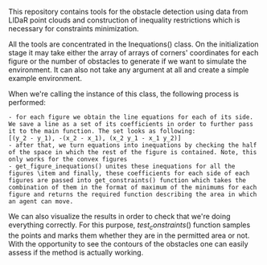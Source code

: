 This repository contains tools for the obstacle detection using data from LIDaR point clouds and construction of inequality restrictions which is necessary for constraints minimization.

All the tools are concentrated in the Inequations() class. On the initialization stage it may take either the array of arrays of corners' coordinates for each figure or the number of obstacles to generate if we want to simulate the environment. It can also not take any argument at all and create a simple example environment.

When we're calling the instance of this class, the following process is performed: 

    - for each figure we obtain the line equations for each of its side. We save a line as a set of its coefficients in order to further pass it to the main function. The set looks as following:
    [(y_2 - y_1), -(x_2 - x_1), (x_2 y_1 - x_1 y_2)]
    - after that, we turn equations into inequations by checking the half of the space in which the rest of the figure is contained. Note, this only works for the convex figures
    - get_figure_inequations() unites these inequations for all the figures \item and finally, these coefficients for each side of each figures are passed into get_constraints() function which takes the combination of them in the format of maximum of the minimums for each figure and returns the required function describing the area in which an agent can move.
We can also visualize the results in order to check that we're doing everything correctly. For this purpose, $test_constraints()$ function samples the points and marks them whether they are in the permitted area or not. With the opportunity to see the contours of the obstacles one can easily assess if the method is actually working.
